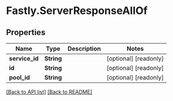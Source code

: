 # Fastly.ServerResponseAllOf

## Properties

Name | Type | Description | Notes
------------ | ------------- | ------------- | -------------
**service_id** | **String** |  | [optional] [readonly] 
**id** | **String** |  | [optional] [readonly] 
**pool_id** | **String** |  | [optional] [readonly] 


[[Back to API list]](../../README.md#endpoints) [[Back to README]](../../README.md)
